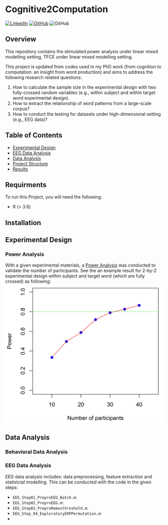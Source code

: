 
# Cognitive2Computation
[![LinkedIn](https://img.shields.io/badge/-LinkedIn-black.svg?style=for-the-badge&logo=linkedin&colorB=555)](https://www.linkedin.com/in/yufang-w-1295881b5/) [![GitHub](https://img.shields.io/badge/GitHub-100000?style=for-the-badge&logo=github&logoColor=white&colorB=555)](https://github.com/Yufanggg) <img alt="GitHub" src="https://img.shields.io/github/license/bopith/UnicornCompanies?style=for-the-badge"> 

## Overview
This repository contains the stimulated power analysis under linear mixed modelling setting, TFCE under linear mixed modelling setting. 

This project is updated from codes used in my PhD work (from cognition to computation: an insight from word production) and aims to address the following research related questions:
1. How to calculate the sample size in the experimental design with two fully-crossed random variables (e.g., within subject and within target word experimental design).
2. How to extract the relationship of word patterns from a large-scale corpus?
3. How to conduct the testing for datasets under high-dimensional setting (e.g., EEG data)?


## Table of Contents

- [Experimental Design](#experimental-design)
- [EEG Data Analysis](#eeg-data-analysis)
- [Data Analysis](#data-analysis)
- [Project Structure](#project-structure)
- [Results](#Results)

## Requirments
To run this Project, you will need the following:
- R (> 3.6)
<!-- - lmer (install.library("lmer")) 
- lmerTest (install.library(")) --> 

## Installation

## Experimental Design

### Power Analysis
With a given experimental materials, a [Power Analysis](./DOE.Rmd) was conducted to validate the number of participants. See the an example result for 2-by-2 experimental design within subject and target word (which are fully crossed) as following: 
![alt text](./Images/PowerCurve.jpg)

## Data Analysis
### Behavioral Data Analysis
### EEG Data Analysis
EEG data analysis includes: data preprocessing, feature extraction and statistcial modelling.
This can be conducted with the code in the given steps: 
- `EEG_Step01_PreproEEG_Batch.m`:
- `EEG_Step02_PreproEEG.m`:
- `EEG_Step03_PreproRemovthreshold.m`:
- `EEG_Step_04_ExploratoryERPPermutation.m`:
- 